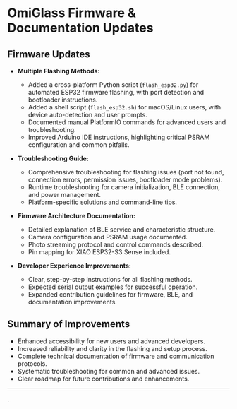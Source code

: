 # OmiGlass Firmware & Documentation Updates

## Firmware Updates

- **Multiple Flashing Methods:**
  - Added a cross-platform Python script (`flash_esp32.py`) for automated ESP32 firmware flashing, with port detection and bootloader instructions.
  - Added a shell script (`flash_esp32.sh`) for macOS/Linux users, with device auto-detection and user prompts.
  - Documented manual PlatformIO commands for advanced users and troubleshooting.
  - Improved Arduino IDE instructions, highlighting critical PSRAM configuration and common pitfalls.

- **Troubleshooting Guide:**
  - Comprehensive troubleshooting for flashing issues (port not found, connection errors, permission issues, bootloader mode problems).
  - Runtime troubleshooting for camera initialization, BLE connection, and power management.
  - Platform-specific solutions and command-line tips.

- **Firmware Architecture Documentation:**
  - Detailed explanation of BLE service and characteristic structure.
  - Camera configuration and PSRAM usage documented.
  - Photo streaming protocol and control commands described.
  - Pin mapping for XIAO ESP32-S3 Sense included.

- **Developer Experience Improvements:**
  - Clear, step-by-step instructions for all flashing methods.
  - Expected serial output examples for successful operation.
  - Expanded contribution guidelines for firmware, BLE, and documentation improvements.

## Summary of Improvements

- Enhanced accessibility for new users and advanced developers.
- Increased reliability and clarity in the flashing and setup process.
- Complete technical documentation of firmware and communication protocols.
- Systematic troubleshooting for common and advanced issues.
- Clear roadmap for future contributions and enhancements.

---

.
